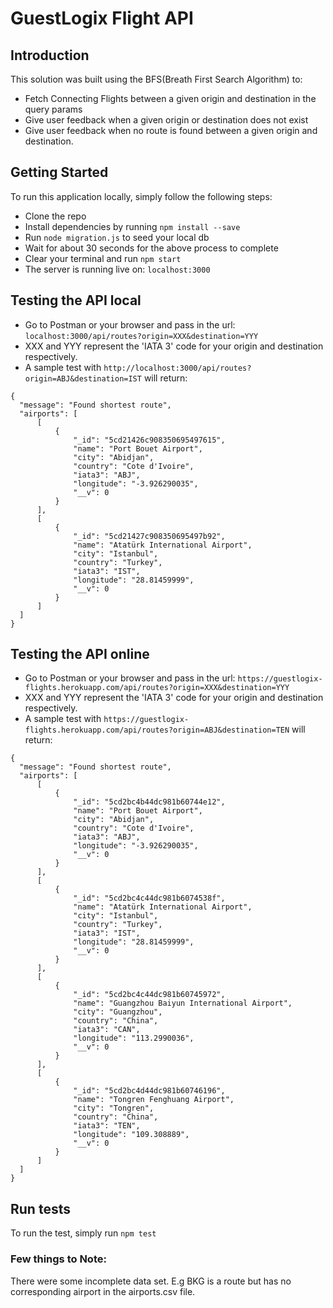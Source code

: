 # GuestLogix Flight API 

## Introduction
This solution was built using the BFS(Breath First Search Algorithm) to:
- Fetch Connecting Flights between a given origin and destination in the query params
- Give user feedback when a given origin or destination does not exist
- Give user feedback when no route is found between a given origin and destination.

## Getting Started
To run this application locally, simply follow the following steps:
- Clone the repo
- Install dependencies by running `npm install --save`
- Run `node migration.js` to seed your local db
- Wait for about 30 seconds for the above process to complete
- Clear your terminal and run `npm start`
- The server is running live on: `localhost:3000`

## Testing the API local
- Go to Postman or your browser and pass in the url: `localhost:3000/api/routes?origin=XXX&destination=YYY`
- XXX and YYY represent the 'IATA 3' code for your origin and destination respectively.
- A sample test with `http://localhost:3000/api/routes?origin=ABJ&destination=IST` will return:

```
{
  "message": "Found shortest route",
  "airports": [
      [
          {
              "_id": "5cd21426c908350695497615",
              "name": "Port Bouet Airport",
              "city": "Abidjan",
              "country": "Cote d'Ivoire",
              "iata3": "ABJ",
              "longitude": "-3.926290035",
              "__v": 0
          }
      ],
      [
          {
              "_id": "5cd21427c908350695497b92",
              "name": "Atatürk International Airport",
              "city": "Istanbul",
              "country": "Turkey",
              "iata3": "IST",
              "longitude": "28.81459999",
              "__v": 0
          }
      ]
  ]
}
```

## Testing the API online
- Go to Postman or your browser and pass in the url: `https://guestlogix-flights.herokuapp.com/api/routes?origin=XXX&destination=YYY`
- XXX and YYY represent the 'IATA 3' code for your origin and destination respectively.
- A sample test with `https://guestlogix-flights.herokuapp.com/api/routes?origin=ABJ&destination=TEN` will return:

```
{
  "message": "Found shortest route",
  "airports": [
      [
          {
              "_id": "5cd2bc4b44dc981b60744e12",
              "name": "Port Bouet Airport",
              "city": "Abidjan",
              "country": "Cote d'Ivoire",
              "iata3": "ABJ",
              "longitude": "-3.926290035",
              "__v": 0
          }
      ],
      [
          {
              "_id": "5cd2bc4c44dc981b6074538f",
              "name": "Atatürk International Airport",
              "city": "Istanbul",
              "country": "Turkey",
              "iata3": "IST",
              "longitude": "28.81459999",
              "__v": 0
          }
      ],
      [
          {
              "_id": "5cd2bc4c44dc981b60745972",
              "name": "Guangzhou Baiyun International Airport",
              "city": "Guangzhou",
              "country": "China",
              "iata3": "CAN",
              "longitude": "113.2990036",
              "__v": 0
          }
      ],
      [
          {
              "_id": "5cd2bc4d44dc981b60746196",
              "name": "Tongren Fenghuang Airport",
              "city": "Tongren",
              "country": "China",
              "iata3": "TEN",
              "longitude": "109.308889",
              "__v": 0
          }
      ]
  ]
}
```

## Run tests
To run the test, simply run `npm test`

### Few things to Note:
There were some incomplete data set. E.g BKG is a route but has no corresponding airport in the airports.csv file.

